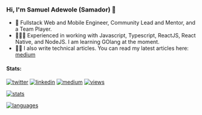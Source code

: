 ### Hi, I'm Samuel Adewole (Samador) 👋
- 💼 Fullstack Web and Mobile Engineer, Community Lead and Mentor, and a Team Player.
- 👨🏼‍💻 Experienced in working with Javascript, Typescript, ReactJS, React Native, and NodeJS. I am learning GOlang at the moment.
- ✍🏻 I also write technical articles. You can read my latest articles here: [medium](https://samador9.medium.com/)

#### Stats:

[linkedin]: https://img.shields.io/static/v1?label=&message=LinkedIn&&color=3B3B7A&logo=linkedin
[medium]: https://img.shields.io/static/v1?label=&message=Blog&color=3B3B7A&logo=medium
[twitter]: https://img.shields.io/static/v1?label=&message=Twitter&&color=3B3B7A&logo=twitter
[views]: https://komarev.com/ghpvc/?username=sadewole&color=3B3B7A
[stats]: https://github-readme-stats.vercel.app/api?username=sadewole&count_private=true&show_icons=true&theme=synthwave&include_all_commits=true
[languages]: https://github-readme-stats.vercel.app/api/top-langs?username=sadewole&layout=compact&theme=synthwave

[![twitter]](https://twitter.com/samador9)
[![linkedin]](https://www.linkedin.com/in/samador9/)
[![medium]](https://samador9.medium.com/)
[![views]](https://github.com/sadewole/github-profile-views-counter)
  
[![stats]](https://github.com/sadewole/github-readme-stats)

[![languages]](https://github.com/sadewole/github-readme-stats)

<!--
**sadewole/sadewole** is a ✨ _special_ ✨ repository because its `README.md` (this file) appears on your GitHub profile.

Here are some ideas to get you started:

- 🔭 I’m currently working on ...
- 🌱 I’m currently learning ...
- 👯 I’m looking to collaborate on ...
- 🤔 I’m looking for help with ...
- 💬 Ask me about ...
- 📫 How to reach me: ...
- 😄 Pronouns: ...
- ⚡ Fun fact: ...
-->
